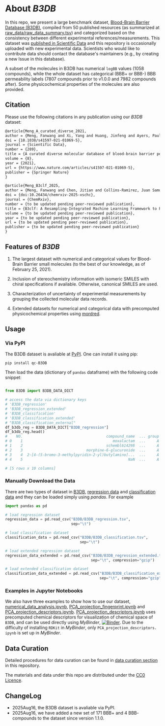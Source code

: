 # About *B3DB*

In this repo, we present a large benchmark dataset, [Blood-Brain Barrier Database (B3DB)](https://www.nature.com/articles/s41597-021-01069-5), compiled
from 50 published resources (as summarized at
[raw_data/raw_data_summary.tsv](raw_data/raw_data_summary.tsv)) and categorized based on
the consistency between different experimental references/measurements. This dataset was [published in Scientific Data](https://www.nature.com/articles/s41597-021-01069-5) and this repository is occasionally uploaded with new experimental data. Scientists who would like to contribute data should contact the database's maintainers (e.g., by creating a new Issue in this database).

A subset of the
molecules in B3DB has numerical `logBB` values (1058 compounds), while the whole dataset
has categorical (BBB+ or BBB-) BBB permeability labels (7807 compounds prior to v1.0.0 and 7982 compounds after). Some physicochemical properties
of the molecules are also provided.

## Citation

Please use the following citations in any publication using our *B3DB* dataset:

```md
@article{Meng_A_curated_diverse_2021,
author = {Meng, Fanwang and Xi, Yang and Huang, Jinfeng and Ayers, Paul W.},
doi = {10.1038/s41597-021-01069-5},
journal = {Scientific Data},
number = {289},
title = {A curated diverse molecular database of blood-brain barrier permeability with chemical descriptors},
volume = {8},
year = {2021},
url = {https://www.nature.com/articles/s41597-021-01069-5},
publisher = {Springer Nature}
}

@article{Meng_B3clf_2025,
author = {Meng, Fanwang and Chen, Jitian and Collins-Ramirez, Juan Samuel and Ayers, Paul W.},
doi = {doi:10.26434/chemrxiv-2025-xschc},
journal = {ChemRxiv},
number = {to be updated pending peer-reviewed publication},
title = {B3clf: A Resampling-Integrated Machine Learning Framework to Predict Blood-Brain Barrier Permeability},
volume = {to be updated pending peer-reviewed publication},
year = {to be updated pending peer-reviewed publication},
url = {to be updated pending peer-reviewed publication},
publisher = {to be updated pending peer-reviewed publication}
}
```

## Features of *B3DB*

1. The largest dataset with numerical and categorical values for Blood-Brain Barrier small molecules
    (to the best of our knowledge, as of February 25, 2021).

2. Inclusion of stereochemistry information with isomeric SMILES with chiral specifications if
    available. Otherwise, canonical SMILES are used.

3. Characterization of uncertainty of experimental measurements by grouping the collected molecular
    data records.

4. Extended datasets for numerical and categorical data with precomputed physicochemical properties
    using [mordred](https://github.com/mordred-descriptor/mordred).

## Usage

### Via PyPI

The B3DB dataset is avaliable at [PyPI](https://pypi.org/project/qc-B3DB/). One can install it using pip:

```bash
pip install qc-B3DB
```

Then load the data (dictionary of `pandas` dataframe) with the following code snippet:

```python

from B3DB import B3DB_DATA_DICT

# access the data via dictionary keys
# 'B3DB_regression'
# 'B3DB_regression_extended'
# 'B3DB_classification'
# 'B3DB_classification_extended'
# "B3DB_classification_external"
df_b3db_reg = B3DB_DATA_DICT["B3DB_regression"]
df_b3db_reg.head()
#    NO.                                      compound_name  ... group comments
# 0    1                                         moxalactam  ...     A      NaN
# 1    2                                      schembl614298  ...     A      NaN
# 2    3                             morphine-6-glucuronide  ...     A      NaN
# 3    4  2-[4-(5-bromo-3-methylpyridin-2-yl)butylamino]...  ...     A      NaN
# 4    5                                                NaN  ...     A      NaN

# [5 rows x 10 columns]

```

### Manually Download the Data

There are two types of dataset in [B3DB](B3DB), [regression data](B3DB/B3DB_regression.tsv)
and [classification data](B3DB/B3DB_classification.tsv) and they can be loaded simply using *pandas*. For example

```python
import pandas as pd

# load regression dataset
regression_data = pd.read_csv("B3DB/B3DB_regression.tsv",
                              sep="\t")

# load classification dataset
classification_data = pd.read_csv("B3DB/B3DB_classification.tsv",
                                  sep="\t")

# load extended regression dataset
regression_data_extended = pd.read_csv("B3DB/B3DB_regression_extended.tsv.gz",
                                       sep="\t", compression="gzip")

# load extended classification dataset
classification_data_extended = pd.read_csv("B3DB/B3DB_classification_extended.tsv.gz",
                                           sep="\t", compression="gzip")

```

### Examples in Jupyter Notebooks

We also have three examples to show how to use our dataset,
[numerical_data_analysis.ipynb](notebooks/numerical_data_analysis.ipynb),
[PCA_projection_fingerprint.ipynb](notebooks/PCA_projection_fingerprint.ipynb) and
[PCA_projection_descriptors.ipynb](notebooks/PCA_projection_descriptors.ipynb).
[PCA_projection_descriptors.ipynb](notebooks/PCA_projection_descriptors.ipynb) uses precomputed
chemical descriptors for visualization of chemical space of `B3DB`, and can be used directly
using *MyBinder*,
[![Binder](https://mybinder.org/badge_logo.svg)](https://mybinder.org/v2/gh/theochem/B3DB/main?filepath=notebooks%2FPCA_projection_descriptors.ipynb).
Due to the difficulty of installing `RDKit` in *MyBinder*, only `PCA_projection_descriptors.
ipynb` is set up in *MyBinder*.

## Data Curation

Detailed procedures for data curation can be found in [data curation section](data_curation/) in this repository.

The materials and data under this repo are distributed under the
[CC0 Licence](http://creativecommons.org/publicdomain/zero/1.0/).

## ChangeLog

- 2025Aug16, the B3DB dataset is avaliable via PyPI.
- 2025Aug16, we have added a new set of 171 BBB+ and 4 BBB- compounds to the dataset since
  version 1.1.0.

